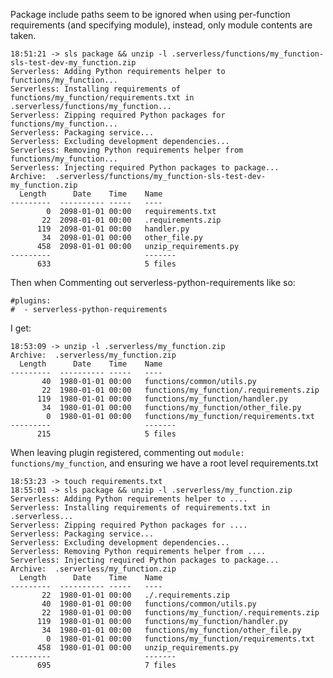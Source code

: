 Package include paths seem to be ignored when using per-function requirements (and specifying module), 
instead, only module contents are taken.

    18:51:21 -> sls package && unzip -l .serverless/functions/my_function-sls-test-dev-my_function.zip
    Serverless: Adding Python requirements helper to functions/my_function...
    Serverless: Installing requirements of functions/my_function/requirements.txt in .serverless/functions/my_function...
    Serverless: Zipping required Python packages for functions/my_function...
    Serverless: Packaging service...
    Serverless: Excluding development dependencies...
    Serverless: Removing Python requirements helper from functions/my_function...
    Serverless: Injecting required Python packages to package...
    Archive:  .serverless/functions/my_function-sls-test-dev-my_function.zip
      Length      Date    Time    Name
    ---------  ---------- -----   ----
            0  2098-01-01 00:00   requirements.txt
           22  2098-01-01 00:00   .requirements.zip
          119  2098-01-01 00:00   handler.py
           34  2098-01-01 00:00   other_file.py
          458  2098-01-01 00:00   unzip_requirements.py
    ---------                     -------
          633                     5 files

Then when Commenting out serverless-python-requirements like so:

    #plugins:
    #  - serverless-python-requirements

I get:

    18:53:09 -> unzip -l .serverless/my_function.zip 
    Archive:  .serverless/my_function.zip
      Length      Date    Time    Name
    ---------  ---------- -----   ----
           40  1980-01-01 00:00   functions/common/utils.py
           22  1980-01-01 00:00   functions/my_function/.requirements.zip
          119  1980-01-01 00:00   functions/my_function/handler.py
           34  1980-01-01 00:00   functions/my_function/other_file.py
            0  1980-01-01 00:00   functions/my_function/requirements.txt
    ---------                     -------
          215                     5 files


When leaving plugin registered, commenting out `module: functions/my_function`, 
and ensuring we have a root level requirements.txt

    18:53:23 -> touch requirements.txt
    18:55:01 -> sls package && unzip -l .serverless/my_function.zip 
    Serverless: Adding Python requirements helper to ....
    Serverless: Installing requirements of requirements.txt in .serverless...
    Serverless: Zipping required Python packages for ....
    Serverless: Packaging service...
    Serverless: Excluding development dependencies...
    Serverless: Removing Python requirements helper from ....
    Serverless: Injecting required Python packages to package...
    Archive:  .serverless/my_function.zip
      Length      Date    Time    Name
    ---------  ---------- -----   ----
           22  1980-01-01 00:00   ./.requirements.zip
           40  1980-01-01 00:00   functions/common/utils.py
           22  1980-01-01 00:00   functions/my_function/.requirements.zip
          119  1980-01-01 00:00   functions/my_function/handler.py
           34  1980-01-01 00:00   functions/my_function/other_file.py
            0  1980-01-01 00:00   functions/my_function/requirements.txt
          458  1980-01-01 00:00   unzip_requirements.py
    ---------                     -------
          695                     7 files

